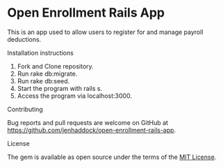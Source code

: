 # Open Enrollment Rails App

This is an app used to allow users to register for and manage payroll deductions.  

Installation instructions

1. Fork and Clone repository.
2. Run rake db:migrate.
3. Run rake db:seed.
4. Start the program with rails s.
5. Access the program via localhost:3000.

Contributing

Bug reports and pull requests are welcome on GitHub at https://github.com/jenhaddock/open-enrollment-rails-app.

License

The gem is available as open source under the terms of the [MIT License](http://opensource.org/licenses/MIT).
